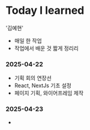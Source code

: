 # Today I learned

'김예현'

- 매일 한 작업
- 작업에서 배운 것 짧게 정리리

### 2025-04-22

- 기획 회의 연장선
- React, NextJs 기초 설정
- 페이지 기획, 와이어프레임 제작

### 2025-04-23

- 